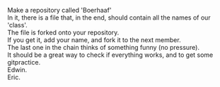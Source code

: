 Make a repository called 'Boerhaaf'   
In it, there is a file that, in the end, should contain all the names of our 'class'.   
The file is forked onto your repository.      
If you get it, add your name, and fork it to the next member.   
The last one in the chain thinks of something funny (no pressure).   
It should be a great way to check if everything works, and to get some gitpractice.   
Edwin.   
Eric.   
